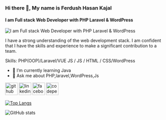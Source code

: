 ### Hi there 👋, My name is Ferdush Hasan Kajal
#### I am Full stack Web Developer with PHP Laravel & WordPress
![I am Full stack Web Developer with PHP Laravel & WordPress](https://media.licdn.com/dms/image/v2/D5616AQFDcUdKta817g/profile-displaybackgroundimage-shrink_350_1400/profile-displaybackgroundimage-shrink_350_1400/0/1728912861031?e=1734566400&v=beta&t=EWEqlsbGTWM54asTdApXTHM1YCFyEuh0rMY3wVqGjf8)

I have a strong understanding of the web development stack. I am confident that I have the skills and experience to make a significant contribution to a team.

Skills: PHP(OOP)/Laravel/VUE JS / JS / HTML / CSS/WordPress

- 🌱 I’m currently learning Java 
- 💬 Ask me about PHP,laravel,WordPress,Js 


[<img src='https://cdn.jsdelivr.net/npm/simple-icons@3.0.1/icons/github.svg' alt='github' height='40'>](https://github.com/https://github.com/fh-kajal)  [<img src='https://cdn.jsdelivr.net/npm/simple-icons@3.0.1/icons/linkedin.svg' alt='linkedin' height='40'>](https://www.linkedin.com/in/https://www.linkedin.com/in/ferdush//)  [<img src='https://cdn.jsdelivr.net/npm/simple-icons@3.0.1/icons/facebook.svg' alt='facebook' height='40'>](https://www.facebook.com/https://www.facebook.com/ferdushdhk/)  [<img src='https://cdn.jsdelivr.net/npm/simple-icons@3.0.1/icons/codepen.svg' alt='codepen' height='40'>](https://codepen.io/https://codepen.io/Ferdush-Hasan-Kajal)  

[![Top Langs](https://github-readme-stats.vercel.app/api/top-langs/?username=https://github.com/fh-kajal)](https://github.com/anuraghazra/github-readme-stats)

![GitHub stats](https://github-readme-stats.vercel.app/api?username=https://github.com/fh-kajal&show_icons=true)  

